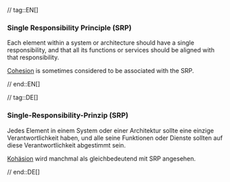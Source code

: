 // tag::EN[]
### Single Responsibility Principle (SRP)

Each element within a system or architecture should have a single
responsibility, and that all its functions or services should be
aligned with that responsibility.

[Cohesion](#term-cohesion) is sometimes considered to be associated with the SRP.


// end::EN[]

// tag::DE[]
### Single-Responsibility-Prinzip (SRP)

Jedes Element in einem System oder einer Architektur sollte eine
einzige Verantwortlichkeit haben, und alle seine Funktionen oder
Dienste sollten auf diese Verantwortlichkeit abgestimmt sein.

[Kohäsion](#term-cohesion) wird manchmal als gleichbedeutend
mit SRP angesehen.




// end::DE[]

